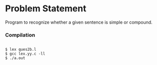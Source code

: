 Problem Statement
=================

Program to recognize whether a given sentence is simple or compound.


### Compilation

```

$ lex ques2b.l
$ gcc lex.yy.c -ll
$ ./a.out 

```



